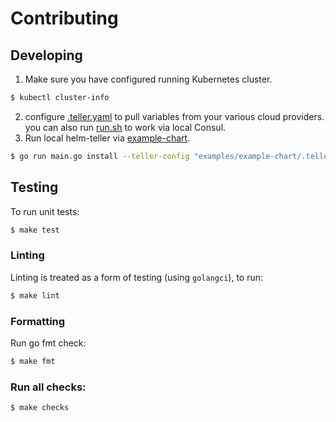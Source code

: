 # Contributing


## Developing
1. Make sure you have configured running Kubernetes cluster.
```sh
$ kubectl cluster-info
```
2. configure [.teller.yaml](./examples/example-chart/.teller.yaml) to pull variables from your various cloud providers. you can also run [run.sh](./examples/run.sh) to work via local Consul.
3. Run local helm-teller via [example-chart](./examples/example-chart/).
```sh
$ go run main.go install --teller-config "examples/example-chart/.teller.yaml" -- --debug --dry-run  test ./examples/example-chart
```

## Testing
To run unit tests:
```sh
$ make test
```

### Linting
Linting is treated as a form of testing (using `golangci`), to run:
```sh
$ make lint
```

### Formatting
Run go fmt check:
```sh
$ make fmt
```

### Run all checks:
```sh
$ make checks
```